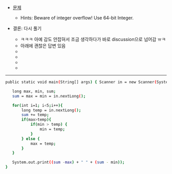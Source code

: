
- [문제](https://www.hackerrank.com/challenges/mini-max-sum/problem?h_r=next-challenge&h_v=zen)
  - Hints: Beware of integer overflow! Use 64-bit Integer.


- 결론: 다시 풀기 
  - ㅋㅋㅋ 아예 감도 안잡혀서 조금 생각하다가 바로 discussion으로 넘어감 ㅠㅋ 
  - 아래에 괜찮은 답변 있음 
  - 
  - 
  - 
   - 
 
 
 
 ------
 
 ```sh
 public static void main(String[] args) { Scanner in = new Scanner(System.in);

    long max, min, sum;
    sum = max = min = in.nextLong();

    for(int i=1; i<5;i++){
        long temp = in.nextLong();
        sum += temp;
        if(max>temp){
            if(min > temp) {
                min = temp;
            }
        } else {
            max = temp;
        }
    }

    System.out.print((sum -max) + " " + (sum - min));
}
 ```
